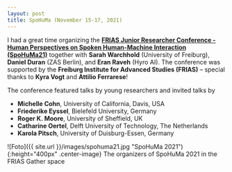 ```yaml
---
layout: post
title: SpoHuMa (November 15-17, 2021)
---
```


I had a great time organizing the <strong><a href="https://www.frias.uni-freiburg.de/de/veranstaltungen/nachwuchskonferenzen/SpoHuMa21" target="_blank" rel="noopener">FRIAS Junior Researcher Conference - Human Perspectives on Spoken Human-Machine Interaction (SpoHuMa21)</a></strong> 
together with <strong>Sarah Warchhold</strong> (University of Freiburg), <strong>Daniel Duran</strong> (ZAS Berlin), and <strong>Eran Raveh</strong> (Hyro AI). 
The conference was supported by the <strong>Freiburg Institute for Advanced Studies (FRIAS)</strong> – special thanks to <strong>Kyra Vogt</strong> and <strong>Attilio Ferrarese</strong>!

The conference featured talks by young researchers and invited talks by 

<ul>
  <li><strong>Michelle Cohn</strong>, University of California, Davis, USA</li>
  <li><strong>Friederike Eyssel</strong>, Bielefeld University, Germany</li>
  <li><strong>Roger K. Moore</strong>, University of Sheffield, UK</li>
  <li><strong>Catharine Oertel</strong>, Delft University of Technology, The Netherlands</li>
  <li><strong>Karola Pitsch</strong>, University of Duisburg-Essen, Germany</li>
</ul> 


![Foto]({{ site.url }}/images/spohuma21.jpg "SpoHuMa 2021"){:height="400px" .center-image}
The organizers of SpoHuMa 2021 in the FRIAS Gather space
